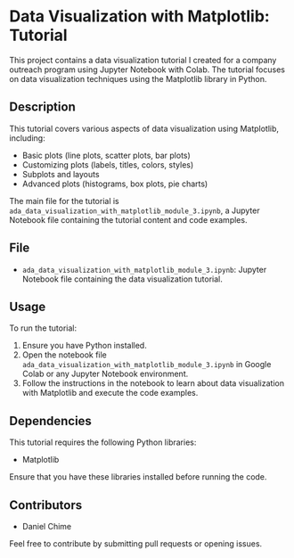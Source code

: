 # Data Visualization with Matplotlib: Tutorial

This project contains a data visualization tutorial I created for a company outreach program using Jupyter Notebook with Colab. The tutorial focuses on data visualization techniques using the Matplotlib library in Python.

## Description
This tutorial covers various aspects of data visualization using Matplotlib, including:
- Basic plots (line plots, scatter plots, bar plots)
- Customizing plots (labels, titles, colors, styles)
- Subplots and layouts
- Advanced plots (histograms, box plots, pie charts)

The main file for the tutorial is `ada_data_visualization_with_matplotlib_module_3.ipynb`, a Jupyter Notebook file containing the tutorial content and code examples.

## File
- `ada_data_visualization_with_matplotlib_module_3.ipynb`: Jupyter Notebook file containing the data visualization tutorial.

## Usage
To run the tutorial:
1. Ensure you have Python installed.
2. Open the notebook file `ada_data_visualization_with_matplotlib_module_3.ipynb` in Google Colab or any Jupyter Notebook environment.
3. Follow the instructions in the notebook to learn about data visualization with Matplotlib and execute the code examples.

## Dependencies
This tutorial requires the following Python libraries:
- Matplotlib

Ensure that you have these libraries installed before running the code.

## Contributors
- Daniel Chime

Feel free to contribute by submitting pull requests or opening issues.
